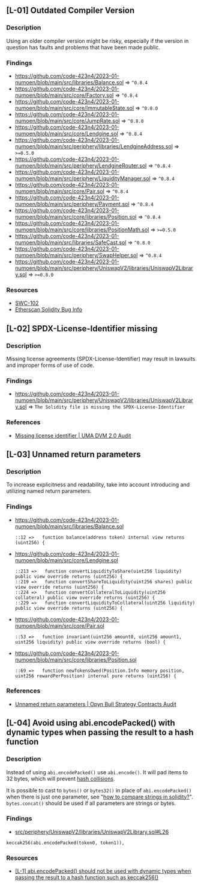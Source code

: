 ## [L-01] Outdated Compiler Version

### Description

Using an older compiler version might be risky, especially if the version in question has faults and problems that have been made public.

### Findings

- https://github.com/code-423n4/2023-01-numoen/blob/main/src/libraries/Balance.sol => `^0.8.4`
- https://github.com/code-423n4/2023-01-numoen/blob/main/src/core/Factory.sol => `^0.8.4`
- https://github.com/code-423n4/2023-01-numoen/blob/main/src/core/ImmutableState.sol => `^0.8.0`
- https://github.com/code-423n4/2023-01-numoen/blob/main/src/core/JumpRate.sol => `^0.8.0`
- https://github.com/code-423n4/2023-01-numoen/blob/main/src/core/Lendgine.sol => `^0.8.4`
- https://github.com/code-423n4/2023-01-numoen/blob/main/src/periphery/libraries/LendgineAddress.sol => `>=0.5.0`
- https://github.com/code-423n4/2023-01-numoen/blob/main/src/periphery/LendgineRouter.sol => `^0.8.4`
- https://github.com/code-423n4/2023-01-numoen/blob/main/src/periphery/LiquidityManager.sol => `^0.8.4`
- https://github.com/code-423n4/2023-01-numoen/blob/main/src/core/Pair.sol => `^0.8.4`
- https://github.com/code-423n4/2023-01-numoen/blob/main/src/periphery/Payment.sol => `^0.8.4`
- https://github.com/code-423n4/2023-01-numoen/blob/main/src/core/libraries/Position.sol => `^0.8.4`
- https://github.com/code-423n4/2023-01-numoen/blob/main/src/core/libraries/PositionMath.sol => `>=0.5.0`
- https://github.com/code-423n4/2023-01-numoen/blob/main/src/libraries/SafeCast.sol => `^0.8.0`
- https://github.com/code-423n4/2023-01-numoen/blob/main/src/periphery/SwapHelper.sol => `^0.8.4`
- https://github.com/code-423n4/2023-01-numoen/blob/main/src/periphery/UniswapV2/libraries/UniswapV2Library.sol => `>=0.8.0`

### Resources

- [SWC-102](https://swcregistry.io/docs/SWC-102)
- [Etherscan Solidity Bug Info](https://etherscan.io/solcbuginfo)

## [L-02] SPDX-License-Identifier missing

### Description

Missing license agreements (SPDX-License-Identifier) may result in lawsuits and improper forms of use of code.

### Findings

- https://github.com/code-423n4/2023-01-numoen/blob/main/src/periphery/UniswapV2/libraries/UniswapV2Library.sol => `The Solidity file is missing the SPDX-License-Identifier`

### References

- [Missing license identifier | UMA DVM 2.0 Audit](https://blog.openzeppelin.com/uma-dvm-2-0-audit/#missing-license-identifier)


## [L-03] Unnamed return parameters

### Description

To increase explicitness and readability, take into account introducing and utilizing named return parameters.

### Findings

- https://github.com/code-423n4/2023-01-numoen/blob/main/src/libraries/Balance.sol
  ```Solidity
  ::12 =>   function balance(address token) internal view returns (uint256) {
  ```
- https://github.com/code-423n4/2023-01-numoen/blob/main/src/core/Lendgine.sol
  ```Solidity
  ::213 =>   function convertLiquidityToShare(uint256 liquidity) public view override returns (uint256) {
  ::219 =>   function convertShareToLiquidity(uint256 shares) public view override returns (uint256) {
  ::224 =>   function convertCollateralToLiquidity(uint256 collateral) public view override returns (uint256) {
  ::229 =>   function convertLiquidityToCollateral(uint256 liquidity) public view override returns (uint256) {
  ```
- https://github.com/code-423n4/2023-01-numoen/blob/main/src/core/Pair.sol
  ```Solidity
  ::53 =>   function invariant(uint256 amount0, uint256 amount1, uint256 liquidity) public view override returns (bool) {
  ```
- https://github.com/code-423n4/2023-01-numoen/blob/main/src/core/libraries/Position.sol
  ```Solidity
  ::69 =>   function newTokensOwed(Position.Info memory position, uint256 rewardPerPosition) internal pure returns (uint256) {
  ```

### References

- [Unnamed return parameters | Opyn Bull Strategy Contracts Audit](https://blog.openzeppelin.com/opyn-bull-strategy-contracts-audit/#unnamed-return-parameters)


## [L-04] Avoid using abi.encodePacked() with dynamic types when passing the result to a hash function

### Description

Instead of using `abi.encodePacked()` use `abi.encode()`. It will pad items to 32 bytes, which will prevent [hash collisions](https://docs.soliditylang.org/en/v0.8.13/abi-spec.html#non-standard-packed-mode).

It is possible to cast to `bytes()` or `bytes32()` in place of `abi.encodePacked()` when there is just one parameter, see "[how to compare strings in solidity?](https://ethereum.stackexchange.com/questions/30912/how-to-compare-strings-in-solidity#answer-82739)". `bytes.concat()` should be used if all parameters are strings or bytes.

### Findings

- [src/periphery/UniswapV2/libraries/UniswapV2Library.sol#L26](https://github.com/code-423n4/2023-01-numoen/blob/main/src/periphery/UniswapV2/libraries/UniswapV2Library.sol#L26)
```Solidity
keccak256(abi.encodePacked(token0, token1)),
```

### Resources

- [[L-1] abi.encodePacked() should not be used with dynamic types when passing the result to a hash function such as keccak256()](https://gist.github.com/GalloDaSballo/39b929e8bd48704b9d35b448aaa29480#l-1--abiencodepacked-should-not-be-used-with-dynamic-types-when-passing-the-result-to-a-hash-function-such-as-keccak256)